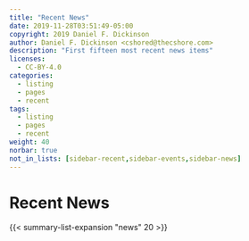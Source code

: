 ```yaml
---
title: "Recent News"
date: 2019-11-28T03:51:49-05:00
copyright: 2019 Daniel F. Dickinson
author: Daniel F. Dickinson <cshored@thecshore.com>
description: "First fifteen most recent news items"
licenses:
  - CC-BY-4.0
categories:
  - listing
  - pages
  - recent
tags:
  - listing
  - pages
  - recent
weight: 40
norbar: true
not_in_lists: [sidebar-recent,sidebar-events,sidebar-news]
---
```


# Recent News

{{< summary-list-expansion "news" 20 >}}

